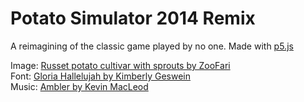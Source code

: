 # Potato Simulator 2014 Remix
A reimagining of the classic game played by no one. Made with [p5.js](https://p5js.org/)

Image: [Russet potato cultivar with sprouts by ZooFari](https://commons.wikimedia.org/wiki/File:Russet_potato_cultivar_with_sprouts.jpg)  
Font: [Gloria Hallelujah by Kimberly Geswein](https://fonts.google.com/specimen/Gloria+Hallelujah)  
Music: [Ambler by Kevin MacLeod](https://incompetech.com/music/royalty-free/index.html?isrc=USUAN1300019)
